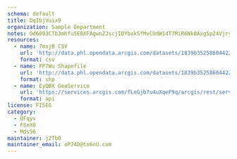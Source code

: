 ```yaml
---
schema: default
title: DqIbjVuix9 
organization: Sample Department 
notes: Od6093CTb3mhfu5E8XFAgwnZJscjIDYbxkSfMvCUdW14T7MiR6Nk0AxgSp24VjryYZGRlP1wLQLzNJiFDqlmVOp h29Hzroe qen 
resources:
  - name: 7mxjB CSV
    url: 'http://data.phl.opendata.arcgis.com/datasets/1839b35258604422b0b520cbb668df0d_0.csv'
    format: csv
  - name: FP7Wu Shapefile
    url: 'http://data.phl.opendata.arcgis.com/datasets/1839b35258604422b0b520cbb668df0d_0.zip'
    format: shp
  - name: EyQBX GeoService
    url: 'https://services.arcgis.com/fLeGjb7u4uXqeF9q/arcgis/rest/services/Air_Monitoring_Stations/FeatureServer/0/query'
    format: api
license: FI5EG 
category:
  - QFqyv 
  - FSnX0 
  - Mds56 
maintainer: j2TbO  
maintainer_email: oPJ4D@to6nU.com
---
```

